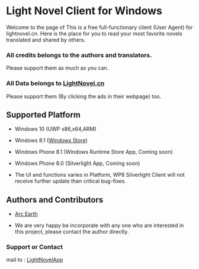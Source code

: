 # Light Novel Client for Windows
Welcome to the page of <Light Novel Client for Windows>
This is a free full-functionary client (User Agent) for lightnovel.cn.
Here is the place for you to read your most favorite novels translated and shared by others.

### All credits belongs to the authors and translators.
Please support them as much as you can.
### All Data belongs to [LightNovel.cn](http://www.lightnovel.cn)
Please support them (By clicking the ads in their webpage) too.

## Supported Platform
* Windows 10 (UWP x86,x64,ARM)
* Windows 8.1 ([Windows Store](http://apps.microsoft.com/windows/en-ca/app/lightnovel/f685715a-305d-4584-ae00-4ff774710331))
* Windows Phone 8.1 (Windows Runtime Store App, Coming soon)
* Windows Phone 8.0 (Silverlight App, Coming soon)

* The UI and functions varies in Platform, WP8 Silverlight Client will not receive further update than critical bug-fixes.

## Authors and Contributors
* [Arc Earth](mailto:ArcEarth@outlook.com)

* We are very happy be incorporate with any one who are interested in this project, please contact the author directly.

### Support or Contact
mail to : [LightNovelApp](mailto:LightNovelApp@outlook.com)

